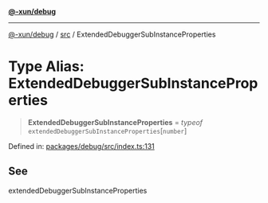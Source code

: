 [**@-xun/debug**](../../README.md)

***

[@-xun/debug](../../README.md) / [src](../README.md) / ExtendedDebuggerSubInstanceProperties

# Type Alias: ExtendedDebuggerSubInstanceProperties

> **ExtendedDebuggerSubInstanceProperties** = *typeof* `extendedDebuggerSubInstanceProperties`\[`number`\]

Defined in: [packages/debug/src/index.ts:131](https://github.com/Xunnamius/rejoinder/blob/dd2fd7448223b17b0b7fad4f16950e431fddfc71/packages/debug/src/index.ts#L131)

## See

extendedDebuggerSubInstanceProperties
